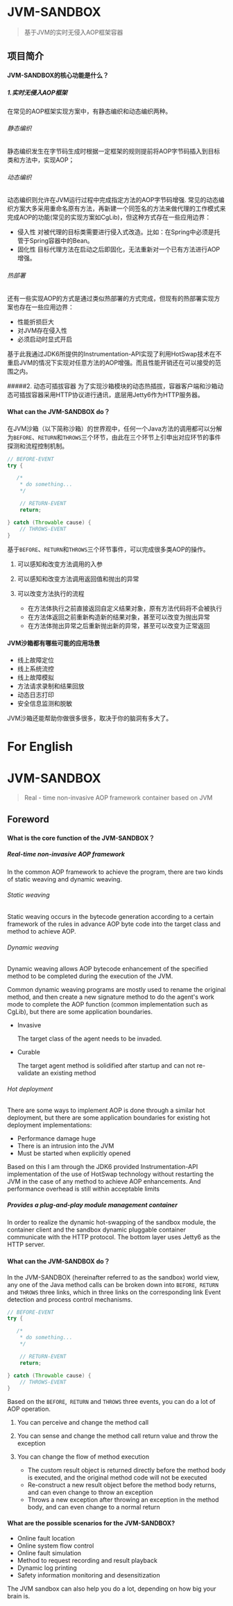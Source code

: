 # JVM-SANDBOX
>基于JVM的实时无侵入AOP框架容器


## 项目简介

#### JVM-SANDBOX的核心功能是什么？

##### 1.实时无侵入AOP框架
在常见的AOP框架实现方案中，有静态编织和动态编织两种。

###### 静态编织
静态编织发生在字节码生成时根据一定框架的规则提前将AOP字节码插入到目标类和方法中，实现AOP；
###### 动态编织
动态编织则允许在JVM运行过程中完成指定方法的AOP字节码增强.
常见的动态编织方案大多采用重命名原有方法，再新建一个同签名的方法来做代理的工作模式来完成AOP的功能(常见的实现方案如CgLib)，但这种方式存在一些应用边界：
- 侵入性
  对被代理的目标类需要进行侵入式改造。比如：在Spring中必须是托管于Spring容器中的Bean。
- 固化性
  目标代理方法在启动之后即固化，无法重新对一个已有方法进行AOP增强。

###### 热部署
还有一些实现AOP的方式是通过类似热部署的方式完成，但现有的热部署实现方案也存在一些应用边界：

- 性能折损巨大
- 对JVM存在侵入性
- 必须启动时显式开启

基于此我通过JDK6所提供的Instrumentation-API实现了利用HotSwap技术在不重启JVM的情况下实现对任意方法的AOP增强。而且性能开销还在可以接受的范围之内。

#####2. 动态可插拔容器
为了实现沙箱模块的动态热插拔，容器客户端和沙箱动态可插拔容器采用HTTP协议进行通讯，底层用Jetty6作为HTTP服务器。

#### What can the JVM-SANDBOX do？

在JVM沙箱（以下简称沙箱）的世界观中，任何一个Java方法的调用都可以分解为`BEFORE`、`RETURN`和`THROWS`三个环节，由此在三个环节上引申出对应环节的事件探测和流程控制机制。

```java
// BEFORE-EVENT
try {

   /*
    * do something...
    */

    // RETURN-EVENT
    return;

} catch (Throwable cause) {
    // THROWS-EVENT
}
```


基于`BEFORE`、`RETURN`和`THROWS`三个环节事件，可以完成很多类AOP的操作。

1. 可以感知和改变方法调用的入参
2. 可以感知和改变方法调用返回值和抛出的异常
3. 可以改变方法执行的流程

    - 在方法体执行之前直接返回自定义结果对象，原有方法代码将不会被执行
    - 在方法体返回之前重新构造新的结果对象，甚至可以改变为抛出异常
    - 在方法体抛出异常之后重新抛出新的异常，甚至可以改变为正常返回

#### JVM沙箱都有哪些可能的应用场景

- 线上故障定位
- 线上系统流控
- 线上故障模拟
- 方法请求录制和结果回放
- 动态日志打印
- 安全信息监测和脱敏

JVM沙箱还能帮助你做很多很多，取决于你的脑洞有多大了。

# For English

# JVM-SANDBOX
>Real - time non-invasive AOP framework container based on JVM


## Foreword

#### What is the core function of the JVM-SANDBOX？

##### Real-time non-invasive AOP framework
In the common AOP framework to achieve the program, there are two kinds of static weaving and dynamic weaving.

###### Static weaving

Static weaving occurs in the bytecode generation according to a certain framework of the rules in advance AOP byte code into the target class and method to achieve AOP.

###### Dynamic weaving

Dynamic weaving allows AOP bytecode enhancement of the specified method to be completed during the execution of the JVM.

Common dynamic weaving programs are mostly used to rename the original method, and then create a new signature method to do the agent's work mode to complete the AOP function (common implementation such as CgLib), but there are some application boundaries.

- Invasive

    The target class of the agent needs to be invaded.

- Curable

    The target agent method is solidified after startup and can not re-validate an existing method
    
###### Hot deployment
There are some ways to implement AOP is done through a similar hot deployment, but there are some application boundaries for existing hot deployment implementations:

- Performance damage huge
- There is an intrusion into the JVM
- Must be started when explicitly opened

Based on this I am through the JDK6 provided Instrumentation-API implementation of the use of HotSwap technology without restarting the JVM in the case of any method to achieve AOP enhancements. And performance overhead is still within acceptable limits


##### Provides a plug-and-play module management container
In order to realize the dynamic hot-swapping of the sandbox module, the container client and the sandbox dynamic pluggable container communicate with the HTTP protocol. The bottom layer uses Jetty6 as the HTTP server.

#### What can the JVM-SANDBOX do？

In the JVM-SANDBOX (hereinafter referred to as the sandbox) world view, any one of the Java method calls can be broken down into `BEFORE`,` RETURN` and `THROWS` three links, which in three links on the corresponding link Event detection and process control mechanisms.

```java
// BEFORE-EVENT
try {

   /*
    * do something...
    */

    // RETURN-EVENT
    return;

} catch (Throwable cause) {
    // THROWS-EVENT
}
```

Based on the `BEFORE`,` RETURN` and `THROWS` three events, you can do a lot of AOP operation.

1. You can perceive and change the method call
2. You can sense and change the method call return value and throw the exception
3. You can change the flow of method execution

    - The custom result object is returned directly before the method body is executed, and the original method code will not be executed
    - Re-construct a new result object before the method body returns, and can even change to throw an exception
    - Throws a new exception after throwing an exception in the method body, and can even change to a normal return


#### What are the possible scenarios for the JVM-SANDBOX?

- Online fault location
- Online system flow control
- Online fault simulation
- Method to request recording and result playback
- Dynamic log printing
- Safety information monitoring and desensitization

The JVM sandbox can also help you do a lot, depending on how big your brain is.
